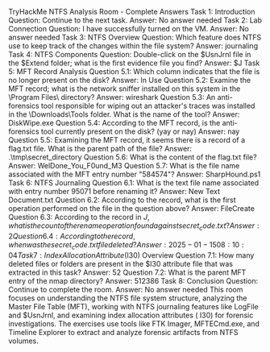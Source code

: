 TryHackMe NTFS Analysis Room - Complete Answers
Task 1: Introduction
Question: Continue to the next task.
Answer: No answer needed
Task 2: Lab Connection
Question: I have successfully turned on the VM.
Answer: No answer needed
Task 3: NTFS Overview
Question: Which feature does NTFS use to keep track of the changes within the file system?
Answer: journaling
Task 4: NTFS Components
Question: Double-click on the $UsnJrnl file in the $Extend folder; what is the first evidence file you find?
Answer: $J
Task 5: MFT Record Analysis
Question 5.1: Which column indicates that the file is no longer present on the disk?
Answer: In Use
Question 5.2: Examine the MFT record; what is the network sniffer installed on this system in the \Program Files\ directory?
Answer: wireshark
Question 5.3: An anti-forensics tool responsible for wiping out an attacker's traces was installed in the \Downloads\Tools folder. What is the name of the tool?
Answer: DiskWipe.exe
Question 5.4: According to the MFT record, is the anti-forensics tool currently present on the disk? (yay or nay)
Answer: nay
Question 5.5: Examining the MFT record, it seems there is a record of a flag.txt file. What is the parent path of the file?
Answer: .\tmp\secret_directory
Question 5.6: What is the content of the flag.txt file?
Answer: WelDone_You_F0und_M3
Question 5.7: What is the file name associated with the MFT entry number "584574"?
Answer: SharpHound.ps1
Task 6: NTFS Journaling
Question 6.1: What is the text file name associated with entry number 95071 before renaming it?
Answer: New Text Document.txt
Question 6.2: According to the record, what is the first operation performed on the file in the question above?
Answer: FileCreate
Question 6.3: According to the record in $J, what is the count of the rename operation found against secret_code.txt?
Answer: 2
Question 6.4: According to the record, when was the secret_code.txt file deleted?
Answer: 2025-01-15 08:10:04
Task 7: Index Allocation Attribute ($I30) Overview
Question 7.1: How many deleted files or folders are present in the $I30 attribute file that was extracted in this task?
Answer: 52
Question 7.2: What is the parent MFT entry of the nmap directory?
Answer: 512386
Task 8: Conclusion
Question: Continue to complete the room.
Answer: No answer needed
This room focuses on understanding the NTFS file system structure, analyzing the Master File Table (MFT), working with NTFS journaling features like LogFile and $UsnJrnl, and examining index allocation attributes (
I30) for forensic investigations. The exercises use tools like FTK Imager, MFTECmd.exe, and Timeline Explorer to extract and analyze forensic artifacts from NTFS volumes.